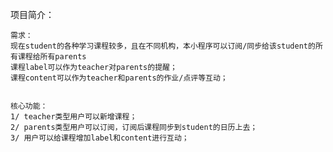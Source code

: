 项目简介：


    需求：
    现在student的各种学习课程较多，且在不同机构，本小程序可以订阅/同步给该student的所有课程给所有parents
    课程label可以作为teacher对parents的提醒；
    课程content可以作为teacher和parents的作业/点评等互动；
    
    
    核心功能：
    1/ teacher类型用户可以新增课程；
    2/ parents类型用户可以订阅，订阅后课程同步到student的日历上去；
    3/ 用户可以给课程增加label和content进行互动；
    
